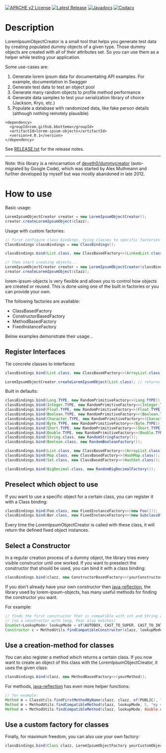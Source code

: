 [![APACHE v2 License](https://img.shields.io/badge/license-apachev2-blue.svg?style=flat)](LICENSE-2.0.txt) 
[![Latest Release](https://img.shields.io/maven-central/v/com.github.bbottema/lorem-ipsum-objects.svg?style=flat)](http://search.maven.org/#search%7Cgav%7C1%7Cg%3A%22com.github.bbottema%22%20AND%20a%3A%22lorem-ipsum-objects%22) 
[![Javadocs](http://www.javadoc.io/badge/com.github.bbottema/lorem-ipsum-objects.svg)](http://www.javadoc.io/doc/com.github.bbottema/lorem-ipsum-objects)
[![Codacy](https://img.shields.io/codacy/grade/189c035f5cd549f2a936b3b3b215df1f?style=flat)](https://www.codacy.com/app/b-bottema/lorem-ipsum-objects)

# Description

LoremIpsumObjectCreator is a small tool that helps you generate test data by creating 
populated dummy objects of a given type. Those dummy objects are created with 
all of their attributes set. So you can use them as a helper while testing your 
application.

Some use-cases are:

 1. Generate lorem ipsum data for documentating API examples. For example, documentation in Swagger
 2. Generate test data to test an object pool
 3. Generate many random objects to profile method performance
 4. Generate data samples to test your serialization library of choice (Jackson, Kryo, etc.)
 5. Populate a database with randomized data, like fake person details (although nothing remotely plausible)

```
<dependency>
  <groupId>com.github.bbottema</groupId>
  <artifactId>lorem-ipsum-objects</artifactId>
  <version>4.0.1</version>
</dependency>
```

See [RELEASE.txt](RELEASE.txt) for the release notes.

---
Note: this library is a reincarnation of [deveth0/dummycreator](https://github.com/deveth0/dummycreator) 
(auto-migrated by Google Code), which was started by Alex Muthmann and further developed by myself but was 
mostly abandoned in late 2012.

# How to use

Basic usage: 

```java
LoremIpsumObjectCreator creator = new LoremIpsumObjectCreator();
creator.createLoremIpsumObject(clazz);
```

Usage with custom factories:

```java
// first configure class bindings, tying classes to specific factories
ClassBindings classBindings = new ClassBindings();

classBindings.bind(List.class, new ClassBasedFactory<>(LinkedList.class));

// then start creating objects...
LoremIpsumObjectCreator creator = new LoremIpsumObjectCreator(classBindings);
creator.createLoremIpsumObject(clazz);
```

lorem-ipsum-objects is very flexible and allows you to control how objects are created or reused. 
This is done using one of the built in factories or you can provide your own.

The following factories are available:

 * ClassBasedFactory
 * ConstructorBasedFactory
 * MethodBasedFactory
 * FixedInstanceFactory
 
Below examples demonstrate their usage...

## Register Interfaces

Tie concrete classes to interfaces:

```java
classBindings.bind(List.class, new ClassBasedFactory<>(ArrayList.class));

LoremIpsumObjectCreator.createLoremIpsumObject(List.class); // returns an ArrayList
```

Built in defaults:

```java
classBindings.bind(Long.TYPE, new RandomPrimitiveFactory<>(Long.TYPE));
classBindings.bind(Integer.TYPE, new RandomPrimitiveFactory<>(Integer.TYPE));
classBindings.bind(Float.TYPE, new RandomPrimitiveFactory<>(Float.TYPE));
classBindings.bind(Boolean.TYPE, new RandomPrimitiveFactory<>(Boolean.TYPE));
classBindings.bind(Character.TYPE, new RandomPrimitiveFactory<>(Character.TYPE));
classBindings.bind(Byte.TYPE, new RandomPrimitiveFactory<>(Byte.TYPE));
classBindings.bind(Short.TYPE, new RandomPrimitiveFactory<>(Short.TYPE));
classBindings.bind(Double.TYPE, new RandomPrimitiveFactory<>(Double.TYPE));
classBindings.bind(String.class, new RandomStringFactory());
classBindings.bind(Boolean.class, new RandomBooleanFactory());

classBindings.bind(List.class, new ClassBasedFactory<>(ArrayList.class));
classBindings.bind(Map.class, new ClassBasedFactory<>(HashMap.class));
classBindings.bind(Set.class, new ClassBasedFactory<>(HashSet.class));

classBindings.bind(BigDecimal.class, new RandomBigDecimalFactory());
```

## Preselect which object to use

If you want to use a specific object for a certain class, you can register it
with a Class binding:

```java
classBindings.bind(Foo.class, new FixedInstanceFactory<>(new Foo()));
classBindings.bind(Bar.class, new FixedInstanceFactory<>(new SubclassOfBar()));
```

Every time the LoremIpsumObjectCreator is called with these class, it will return 
the defined fixed object instances.

## Select a Constructor
       
In a regular creation process of a dummy object, the library tries every visible 
constructor until one worked. If you want to preselect the
constructor that should be used, you can bind it with a class binding:

```java
classBindings.bind(clazz, new ConstructorBasedFactory<>(yourConstructor));
```

If you don't already have your own constructor then [java-reflection](https://github.com/bbottema/java-reflection), 
the library used by lorem-ipsum-objects, has many useful methods for finding the constructor you want.

For example:

```java
// finds the first constructor that is compatible with int and String arguments 
// (so a constructor with long, Pear also matches)
EnumSet<LookupMode> lookupMode = of(AUTOBOX, CAST_TO_SUPER, CAST_TO_INTERFACE);
Constructor c = MethodUtils.findCompatibleConstructor(clazz, lookupMode, int.class, Fruit.class);
```

## Use a creation-method for classes

You can also register a method which returns a certain class. If you now want
to create an object of this class with the LoremIpsumObjectCreator, it uses the given
class:

```java
classBindings.bind(clazz, new MethodBasedFactory<>(yourMethod));
```

For methods, [java-reflection](https://github.com/bbottema/java-reflection) has even more helper functions:

```java
// for example:
Method m = ClassUtils.findFirstMethodByName(clazz, clazz, of(PUBLIC), "myFactoryMethod");
Method m = MethodUtils.findCompatibleMethod(clazz, lookupMode, 5, "my value");
Method m = MethodUtils.findCompatibleMethod(clazz, lookupMode, double.class, String.class);
```
    
## Use a custom factory for classes

Finally, for maximum freedom, you can also use your own factory:

```java
classBindings.bind(Class clazz, LoremIpsumObjectFactory yourCustomObjectFactory);
```